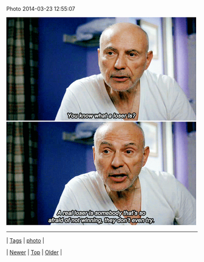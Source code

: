 <!--
title: Photo 2014-03-23 12
date: 2020-06-28T15:27:00.274Z
tags: photo
-->


Photo 2014-03-23 12:55:07

![](80460289834-0.gif)
![](80460289834-1.gif)

<!--BOTTOM-POST-NAVIGATION-->
---

| [Tags](tags.md) | [photo](tag-photo.md) |

| [Newer](80460067438.md) | [Top](index.md) | [Older](80503610943.md) |